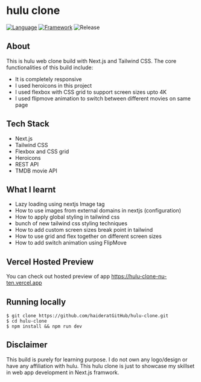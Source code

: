 # hulu clone

[![Language](https://img.shields.io/badge/Language-Javascript-blue.svg?style=flat)](https://www.javascript.com/)
[![Framework](https://img.shields.io/badge/Framework-Next.js-brightgreen.svg?style=flat)](https://nextjs.org)
![Release](https://img.shields.io/badge/release-v1.0-orange.svg?style=flat)

## About

This is hulu web clone build with Next.js and Tailwind CSS. The core functionalities of this build include:

- It is completely responsive
- I used heroicons in this project
- I used flexbox with CSS grid to support screen sizes upto 4K
- I used flipmove animation to switch between different movies on same page

## Tech Stack

- Next.js
- Tailwind CSS
- Flexbox and CSS grid
- Heroicons
- REST API
- TMDB movie API

## What I learnt

- Lazy loading using nextjs Image tag
- How to use images from external domains in nextjs (configuration)
- How to apply global styling in tailwind css
- bunch of new tailwind css styling techniques
- How to add custom screen sizes break point in tailwind
- How to use grid and flex together on different screen sizes
- How to add switch animation using FlipMove

## Vercel Hosted Preview

You can check out hosted preview of app https://hulu-clone-nu-ten.vercel.app


## Running locally

`$ git clone https://github.com/haideratGitHub/hulu-clone.git` <br/>
`$ cd hulu-clone` <br/>
`$ npm install && npm run dev` <br/>

## Disclaimer

This build is purely for learning purpose. I do not own any logo/design or have any affiliation with hulu. This hulu clone is just to showcase my skillset in web app development in Next.js framwork.
